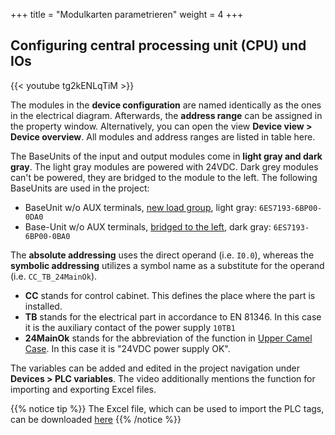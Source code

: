 +++
title = "Modulkarten parametrieren"
weight = 4
+++

## Configuring central processing unit (CPU) und IOs

<div class="shadow">
  {{< youtube tg2kENLqTiM >}}
</div>

The modules in the **device configuration** are named identically as the ones in the electrical diagram. Afterwards, the **address range** can be assigned in the property window. Alternatively, you can open the view **Device view > Device overview**. All modules and address ranges are listed in table here. 

The BaseUnits of the input and output modules come in **light gray and dark gray**. The light gray modules are powered with 24VDC. Dark grey modules can't be powered, they are bridged to the module to the left. The following BaseUnits are used in the project:

* BaseUnit w/o AUX terminals, [new load group](https://mall.industry.siemens.com/mall/en/WW/Catalog/Product/6ES7193-6BP00-0DA0), light gray: `6ES7193-6BP00-0DA0`
* Base-Unit w/o AUX terminals, [bridged to the left](https://mall.industry.siemens.com/mall/en/WW/Catalog/Product/6ES7193-6BP00-0BA0), dark gray: `6ES7193-6BP00-0BA0`

The **absolute addressing** uses the direct operand (i.e. `I0.0`), whereas the **symbolic addressing** utilizes a symbol name as a substitute for the operand (i.e. `CC_TB_24MainOk`).

* **CC** stands for control cabinet. This defines the place where the part is installed.
* **TB** stands for the electrical part in accordance to EN 81346. In this case it is the auxiliary contact of the power supply `10TB1`
* **24MainOk** stands for the abbreviation of the function in [Upper Camel Case](https://en.wikipedia.org/wiki/Camel_case). In this case it is "24VDC power supply OK".

The variables can be added and edited in the project navigation under **Devices > PLC variables**. The video additionally mentions the function for importing and exporting Excel files.

{{% notice tip %}}
The Excel file, which can be used to import the PLC tags, can be downloaded [here](./docs/Pick&Placer_PLCTags.de.xlsx)
{{% /notice %}}